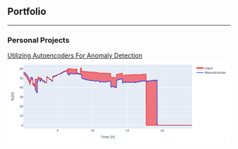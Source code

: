 ## Portfolio

---

### Personal Projects 

[Utilizing Autoencoders For Anomaly Detection](/time_series_autoencoder)
<img src="images/anomaly_detection.png?raw=true"/>



<!-- ---

<!-- ### Category Name 2

- [Project 1 Title](http://example.com/)
- [Project 2 Title](http://example.com/)
- [Project 3 Title](http://example.com/)
- [Project 4 Title](http://example.com/)
- [Project 5 Title](http://example.com/) -->




<!-- ---
<p style="font-size:11px">Page template forked from <a href="https://github.com/evanca/quick-portfolio">evanca</a></p>
Remove above link if you don't want to attibute -->
